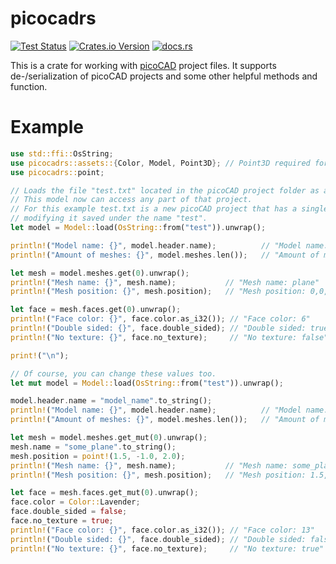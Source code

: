 # picocadrs

[![Test Status](https://github.com/mzntori/picocadrs/workflows/Rust/badge.svg?event=push)](https://github.com/mzntori/picocadrs/actions)
[![Crates.io Version](https://img.shields.io/crates/v/picocadrs)](https://crates.io/crates/picocadrs)
[![docs.rs](https://img.shields.io/docsrs/picocadrs)](https://docs.rs/picocadrs/latest/picocadrs/)


This is a crate for working with [picoCAD](https://johanpeitz.itch.io/picocad) project files.
It supports de-/serialization of picoCAD projects and some other helpful methods and function.

# Example

```rust
use std::ffi::OsString;
use picocadrs::assets::{Color, Model, Point3D}; // Point3D required for point macro
use picocadrs::point;

// Loads the file "test.txt" located in the picoCAD project folder as a model.
// This model now can access any part of that project.
// For this example test.txt is a new picoCAD project that has a single plane added without
// modifying it saved under the name "test".
let model = Model::load(OsString::from("test")).unwrap();

println!("Model name: {}", model.header.name);          // "Model name: test"
println!("Amount of meshes: {}", model.meshes.len());   // "Amount of meshes: 1"

let mesh = model.meshes.get(0).unwrap();
println!("Mesh name: {}", mesh.name);           // "Mesh name: plane"
println!("Mesh position: {}", mesh.position);   // "Mesh position: 0,0,0"

let face = mesh.faces.get(0).unwrap();
println!("Face color: {}", face.color.as_i32()); // "Face color: 6"
println!("Double sided: {}", face.double_sided); // "Double sided: true"
println!("No texture: {}", face.no_texture);     // "No texture: false"

print!("\n");

// Of course, you can change these values too.
let mut model = Model::load(OsString::from("test")).unwrap();

model.header.name = "model_name".to_string();
println!("Model name: {}", model.header.name);          // "Model name: model_name"
println!("Amount of meshes: {}", model.meshes.len());   // "Amount of meshes: 1"

let mesh = model.meshes.get_mut(0).unwrap();
mesh.name = "some_plane".to_string();
mesh.position = point!(1.5, -1.0, 2.0);
println!("Mesh name: {}", mesh.name);           // "Mesh name: some_plane"
println!("Mesh position: {}", mesh.position);   // "Mesh position: 1.5,-1,2"

let face = mesh.faces.get_mut(0).unwrap();
face.color = Color::Lavender;
face.double_sided = false;
face.no_texture = true;
println!("Face color: {}", face.color.as_i32()); // "Face color: 13"
println!("Double sided: {}", face.double_sided); // "Double sided: false"
println!("No texture: {}", face.no_texture);     // "No texture: true"
```